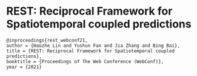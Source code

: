 # REST: Reciprocal Framework for Spatiotemporal coupled predictions

```
@inproceedings{rest_webconf21,
author = {Haozhe Lin and Yushun Fan and Jia Zhang and Bing Bai},
title = {REST: Reciprocal Framework for Spatiotemporal coupled predictions},
booktitle = {Proceedings of The Web Conference (WebConf)},
year = {2021}

